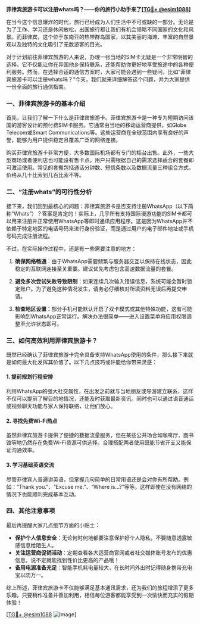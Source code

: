 **菲律宾旅游卡可以注册whats吗？——你的旅行小助手来了[[TG💪+ @esim1088](https://t.me/s/esim1088)]**

在当今这个信息爆炸的时代，旅行已经成为人们生活中不可或缺的一部分。无论是为了工作、学习还是休闲放松，出国旅行都让我们有机会领略不同国家的文化和风景。而菲律宾，这个位于东南亚的热带群岛国家，以其美丽的海滩、丰富的自然景观以及独特的文化吸引了无数游客的目光。

对于计划前往菲律宾旅游的人来说，办理一张当地的SIM卡无疑是一个非常明智的选择。它不仅能让你在异国他乡保持联系，还能帮助你更好地享受旅途中的各种便利服务。然而，在选择合适的通信方案时，大家可能会遇到一些疑问，比如“菲律宾旅游卡可以注册whats吗？”今天，我们就来详细解答这个问题，并为大家提供一份全面的旅行通信指南。

### 一、菲律宾旅游卡的基本介绍

首先，让我们了解一下什么是菲律宾旅游卡。菲律宾旅游卡是一种专为短期访问该国的游客设计的预付费SIM卡服务。它通常由当地的移动运营商提供，如Globe Telecom或Smart Communications等。这些运营商在全球范围内享有良好的声誉，能够为用户提供稳定且覆盖广泛的网络连接。

购买菲律宾旅游卡非常方便，大多数国际机场都有专门的柜台出售。此外，一些大型商场或者便利店也可能设有售卡点。用户只需根据自己的需求选择适合的套餐即可激活使用。常见的套餐包括通话分钟数、短信条数以及数据流量三种组合方式，价格从几十比索到几百比索不等。

### 二、“注册whats”的可行性分析

接下来，我们回到最核心的问题：菲律宾旅游卡是否支持注册WhatsApp（以下简称“Whats”）？答案是肯定的！实际上，几乎所有支持国际漫游功能的SIM卡都可以用来注册并正常使用WhatsApp等即时通讯应用程序。这是因为WhatsApp并不依赖于特定地区的电话号码来进行身份验证，而是通过用户的电子邮件地址或手机号码完成注册流程。

不过，在实际操作过程中，还是有一些需要注意的地方：

1. **确保网络畅通**：由于WhatsApp需要频繁与服务器交互以保持在线状态，因此稳定的互联网连接至关重要。建议优先考虑包含高速数据流量的套餐。
   
2. **避免多次尝试失败导致限制**：如果连续几次输入错误信息，系统可能会暂时锁定账户。为了避免这种情况发生，请务必仔细核对所填资料无误后再提交申请。

3. **检查地区设置**：部分手机可能默认开启了双卡模式或其他特殊功能，这有可能影响到WhatsApp正常运行。解决办法很简单——进入设置菜单将应用权限调整至允许状态即可。

### 三、如何高效利用菲律宾旅游卡？

既然已经确认了菲律宾旅游卡完全具备支持WhatsApp使用的条件，那么接下来就是如何最大化发挥其价值了。以下几点技巧或许能给你带来灵感：

#### 1. 提前规划行程安排
利用WhatsApp的强大社交属性，在出发之前就与当地朋友或导游建立联系，这样不仅可以提前了解目的地情况，还能及时获取最新资讯。同时也可以通过语音通话或视频聊天功能与家人保持联络，让他们放心。

#### 2. 寻找免费Wi-Fi热点
虽然菲律宾旅游卡提供了便捷的数据流量服务，但在某些公共场合如咖啡厅、图书馆等地仍然存在免费Wi-Fi资源可供选择。合理搭配两者使用既能节省开支又能保证沟通效率。

#### 3. 学习基础英语交流
尽管菲律宾人普遍讲英语，但掌握几句简单的日常用语还是会对你有所帮助。例如：“Thank you.”、“Excuse me.”、“Where is...?”等等。这样即使在没有网络的情况下也能顺利完成基本互动。

### 四、其他注意事项

最后再提醒大家几点细节方面的小贴士：

- **保护个人信息安全**：无论何时何地都要注意保护好个人隐私，不要随意透露敏感信息给陌生人。
- **关注运营商促销活动**：定期查看各大运营商官网或者社交媒体账号发布的优惠信息，说不定就能找到性价比更高的产品哦！
- **备用电源准备充足**：智能手机耗电量较大，在长时间外出时记得随身携带充电宝以防万一。

综上所述，菲律宾旅游卡不仅能够满足基本通讯需求，还为我们的旅程增添了更多乐趣。只要稍作准备并善加利用，相信每位游客都能享受到一次愉快而充实的假期体验！

[[TG💪+ @esim1088](https://t.me/s/esim1088) ![Image](https://i.postimg.cc/4NQfJmqS/Snipaste-2025-05-13-00-14-12.png)]